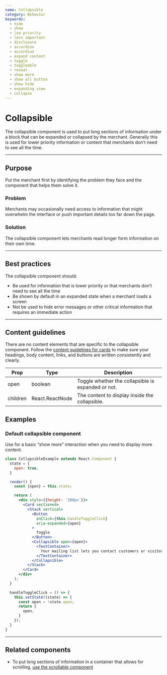 ```yaml
---
name: Collapsible
category: Behavior
keywords:
  - hide
  - show
  - low priority
  - less important
  - disclosure
  - accordion
  - accordian
  - expand content
  - toggle
  - toggleable
  - reveal
  - show more
  - show all button
  - show hide
  - expanding view
  - collapse
---
```


# Collapsible
The collapsible component is used to put long sections of information under a
block that can be expanded or collapsed by the merchant. Generally this is
used for lower priority information or content that merchants don’t need to see
all the time.

---

## Purpose

Put the merchant first by identifying the problem they face and the component that helps them solve it.

### Problem

Merchants may occasionally need access to information that might overwhelm
the interface or push important details too far down the page.

### Solution

The collapsible component lets merchants read longer form information on their own time.

---

## Best practices
The collapsible component should:

* Be used for information that is lower priority or that merchants don’t need
to see all the time
* Be shown by default in an expanded state when a merchant loads a screen
* Not be used to hide error messages or other critical information that requires
an immediate action

---

## Content guidelines
There are no content elements that are specific to the collapsible component. Follow the [content guidelines for cards](/components/structure/card) to make sure your headings, body content, links, and buttons are written consistently and clearly.

| Prop | Type | Description |
| ---- | ---- | ----------- |
| open | boolean | Toggle whether the collapsible is expanded or not. |
| children | React.ReactNode | The content to display inside the collapsible. |

## Examples

### Default collapsible component

Use for a basic “show more” interaction when you need to display more content.

```jsx
class CollapsibleExample extends React.Component {
  state = {
    open: true,
  }

  render() {
    const {open} = this.state;

    return (
      <div style={{height: '200px'}}>
        <Card sectioned>
          <Stack vertical>
            <Button
              onClick={this.handleToggleClick}
              aria-expanded={open}
            >
              Toggle
            </Button>
            <Collapsible open={open}>
              <TextContainer>
                Your mailing list lets you contact customers or visitors who have shown an interest in your store. Reach out to them with exclusive offers or updates about your products.
              </TextContainer>
            </Collapsible>
          </Stack>
        </Card>
      </div>
    );
  }

  handleToggleClick = () => {
    this.setState((state) => {
      const open = !state.open;
      return {
        open,
      }
    });
  }
}
```

---

## Related components

* To put long sections of information in a container that allows for scrolling, [use the scrollable component](/components/behavior/scrollable)
